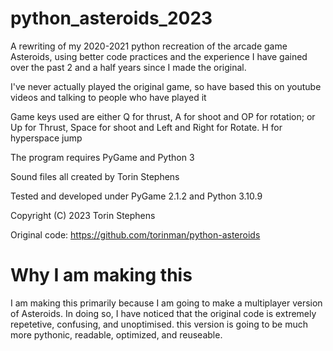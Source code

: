 # python_asteroids_2023

A rewriting of my 2020-2021 python recreation of the arcade game Asteroids, using better code practices and the experience I have gained over the past 2 and a half years since I made the original.

I've never actually played the original game, so have based this on youtube videos and talking to people who have played it

Game keys used are either Q for thrust, A for shoot and OP for rotation; or Up for Thrust, Space for shoot and Left and Right for Rotate. H for hyperspace jump

The program requires PyGame and Python 3

Sound files all created by Torin Stephens

Tested and developed under PyGame 2.1.2 and Python 3.10.9

Copyright (C) 2023 Torin Stephens

Original code: https://github.com/torinman/python-asteroids

# Why I am making this

I am making this primarily because I am going to make a multiplayer version of Asteroids. In doing so, I have noticed that the original code is extremely repetetive, confusing, and unoptimised. this version is going to be much more pythonic, readable, optimized, and reuseable.
